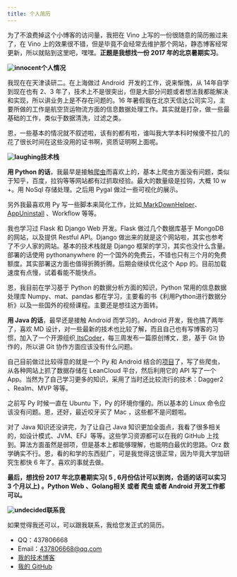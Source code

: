 ```yaml
---
title: 个人简历
---
```


为了不浪费掉这个小博客的访问量，我把在 Vino 上写的一份很随意的简历搬过来了，在 Vino 上的效果很不错，但是毕竟不会经常去维护那个网站，静态博客经常更新，所以就贴到这里吧，嘿嘿。**正题是我想找一份 2017 年的北京暑期实习**。

**![innocent](http://vino.pythonanywhere.com/static/blog/js/tinymce/plugins/emoticons/img/smiley-innocent.gif)个人情况**

我现在在天津读研二。在上海做过 Android  开发的工作，说来惭愧，从 14年自学到现在也有 2、3 年了，技术上不是很突出，但是大部分问题或者想法我都能解决和实现，所以讲业务上是不存在问题的。16 年暑假我在北京天信达公司实习，主要所做的工作是航空货运物流方面的信息数据处理工作。其实就是打杂，做一些最基础的工作，类似于数据清洗，过滤之类。

恩，一些基本的情况就不叙述啦，该有的都有啦，谁叫我大学本科时候傻不拉几的花了很长时间在这些没用的证书啊，资质证明啊上面呢。

**![laughing](http://vino.pythonanywhere.com/static/blog/js/tinymce/plugins/emoticons/img/smiley-laughing.gif)技术栈**

**用 Python 的话**，我最早是接触[爬虫](https://github.com/wuchangfeng/Crawler)而喜欢上的，基本上爬虫方面没有问题，类似于知乎，百度，拉钩等等网站都有过抓取经验。最大的数量级是拉钩，大概 10 w +。用 NoSql 存储处理。之后用 Pygal 做过一些可视化的展示。

另外我最喜欢用 Py 写一些脚本来简化工作，比如[ MarkDownHelper](https://github.com/wuchangfeng/MarkDownHelper)、[AppUninstall](https://github.com/wuchangfeng/UninstallApp) 、Workflow 等等。

我也学习过 Flask 和 Django Web 开发。Flask 做过几个数据库基于 MongoDB 的网站，以及提供 Restful API。Django 做出来的就是这个网站啦，其实也参考了不少人家的网站。基本的技术栈就是 Django 框架的学习，其实也没什么含量。部署的话使用 pythonanywhere 的一个国外的免费云，不错也只有三个月的免费额度。其实部署这方面也值得折腾折腾。后期会继续优化这个 App 的。目前加载速度有点慢，试着看能不能快点。

恩，我目前在学习基于 Python 的数据分析方面的知识，Python 常用的信息数据处理库 Numpy、mat、pandas 都在学习，主要看的书《利用Python进行数据分析》以及一些国外的视频课程。主要还是想往这方面转。

**用 Java 的话**，最早还是接触 Android 而学习的。Android 开发，我也搞了两年了，喜欢 MD 设计，对一些最新的技术也比较了解，而且自己也有写博客的习惯，加入了一个开源组织[ ItsCoder](http://itscoder.com/)，每三周发布一篇原创博文，恩，基于 Git 协作的，所以讲 Git 协作方面应该没有什么问题。

自己目前做过比较得意的就是一个 Py 和 Android 结合的[项目](https://github.com/wuchangfeng/OneRead)了，写了些爬虫，从各种网站上抓了数据存储在 LeanCloud 平台，然后利用它的 API 写了一个 App。当然为了自己学习更多的知识，采用了当时还比较流行的技术：Dagger2 、Realm、MVP 等等。

之前写 Py 时候一直在 Ubuntu 下，Py 的环境你懂的。所以基本的 Linux 命令应该没有问题。恩，还好，最近咬牙买了 Mac ，这些都不是问题啦。

对了 Java 知识还没讲完，为了让自己 Java 知识更加全面点，我看了很多相关的，如设计模式、JVM、EFJ  等等。这些学习资源都可以在我的 GitHub 上找到。算法方面虽然是弱项，但是基本上都能够理解，也能明白最优的思路。Orz 数学确实不行。恩，看的和学的东西挺广，可是我觉得这很正常，因为毕竟大学加研究生都快 6 年了。喜欢的事就去做。

**最后，想找份 2017 年北京暑期实习( 5 , 6月份估计可以到岗，合适的话可以实习 3 个月以上) 。Python Web 、Golang相关 或者 爬虫 或者 Android 开发工作都可以。**

**![undecided](http://vino.pythonanywhere.com/static/blog/js/tinymce/plugins/emoticons/img/smiley-undecided.gif)联系我**

如果觉得我还可以，可以跟我联系，我给您发正式的简历。

* QQ：437806668
* Email：437806668@qq.com
* [我的技术博客](http://allenwu.itscoder.com/)
* [我的 GitHub](https://github.com/wuchangfeng)